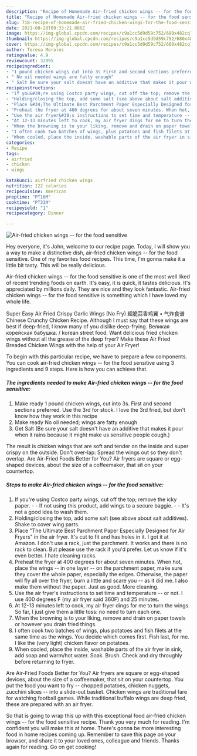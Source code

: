 ```yaml
---
description: "Recipe of Homemade Air-fried chicken wings -- for the food sensitive"
title: "Recipe of Homemade Air-fried chicken wings -- for the food sensitive"
slug: 718-recipe-of-homemade-air-fried-chicken-wings-for-the-food-sensitive
date: 2021-08-28T09:33:21.886Z
image: https://img-global.cpcdn.com/recipes/c9a1cc5d9d59c752/680x482cq70/air-fried-chicken-wings-for-the-food-sensitive-recipe-main-photo.jpg
thumbnail: https://img-global.cpcdn.com/recipes/c9a1cc5d9d59c752/680x482cq70/air-fried-chicken-wings-for-the-food-sensitive-recipe-main-photo.jpg
cover: https://img-global.cpcdn.com/recipes/c9a1cc5d9d59c752/680x482cq70/air-fried-chicken-wings-for-the-food-sensitive-recipe-main-photo.jpg
author: Teresa Morales
ratingvalue: 4.9
reviewcount: 32895
recipeingredient:
- "1 pound chicken wings cut into 3s First and second sections preferred Use the 3rd for stock I love the 3rd fried but dont know how they work in this recipe"
- " No oil needed wings are fatty enough"
- " Salt Be sure your salt doesnt have an additive that makes it pour when it rains because it might make us sensitive people cough"
recipeinstructions:
- "If you&#39;re using Costco party wings, cut off the top; remove the icky paper.  If not using this product, add wings to a secure baggie.  It&#39;s not a good idea to wash them."
- "Holding/closing the top, add some salt (see above about salt additives). Shake to cover wing parts."
- "Place &#34;The Ultimate Best Parchment Paper Especially Designed for Air Fryers&#34; in the air fryer. It&#39;s cut to fit and has holes in it. I got it at Amazon. I don&#39;t use a rack, just the parchment. It works and there is no rack to clean. But please use the rack if you&#39;d prefer. Let us know if it&#39;s even better. I hate cleaning racks."
- "Preheat the fryer at 400 degrees for about seven minutes. When hot, place the wings -- in one layer -- on the parchment paper, make sure they cover the whole paper, especially the edges. Otherwise, the paper will fly all over the fryer, burn a little and scare you -- as it did me. I also make them without the paper. Just as good. More cleaning."
- "Use the air fryer&#39;s instructions to set time and temperature -- or not. I use 400 degrees F (my air fryer said 360F) and 25 minutes."
- "At 12-13 minutes left to cook, my air fryer dings for me to turn the wings. So far, I just give them a little toss: no need to turn each one."
- "When the browning is to your liking, remove and drain on paper towels or however you drain fried things."
- "I often cook two batches of wings, plus potatoes and fish filets at the same time as the wings. You decide which comes first. Fish last, for me. I like the (very light) chicken flavor on potatoes."
- "When cooled, place the inside, washable parts of the air fryer in sink, add soap and warm/hot water. Soak. Brush. Check and dry throughly before returning to fryer."
categories:
- Recipe
tags:
- airfried
- chicken
- wings

katakunci: airfried chicken wings 
nutrition: 122 calories
recipecuisine: American
preptime: "PT10M"
cooktime: "PT33M"
recipeyield: "1"
recipecategory: Dinner

---
```



![Air-fried chicken wings -- for the food sensitive](https://img-global.cpcdn.com/recipes/c9a1cc5d9d59c752/680x482cq70/air-fried-chicken-wings-for-the-food-sensitive-recipe-main-photo.jpg)

Hey everyone, it's John, welcome to our recipe page. Today, I will show you a way to make a distinctive dish, air-fried chicken wings -- for the food sensitive. One of my favorites food recipes. This time, I'm gonna make it a little bit tasty. This will be really delicious.

Air-fried chicken wings -- for the food sensitive is one of the most well liked of recent trending foods on earth. It's easy, it is quick, it tastes delicious. It's appreciated by millions daily. They are nice and they look fantastic. Air-fried chicken wings -- for the food sensitive is something which I have loved my whole life.

Super Easy Air Fried Crispy Garlic Wings (No Fry) 超脆蒜香鸡翼 • 气炸食谱 Chinese Crunchy Chicken Recipe. Although I must say that these wings are best if deep-fried, I know many of you dislike deep-frying. Великая корейская бабушка. / korean street food. Want delicious fried chicken wings without all the grease of the deep fryer? Make these Air Fried Breaded Chicken Wings with the help of your Air Fryer!


To begin with this particular recipe, we have to prepare a few components. You can cook air-fried chicken wings -- for the food sensitive using 3 ingredients and 9 steps. Here is how you can achieve that.

<!--inarticleads1-->

##### The ingredients needed to make Air-fried chicken wings -- for the food sensitive:

1. Make ready 1 pound chicken wings, cut into 3s. First and second sections preferred. Use the 3rd for stock. I love the 3rd fried, but don&#39;t know how they work in this recipe
1. Make ready  No oil needed; wings are fatty enough
1. Get  Salt (Be sure your salt doesn&#39;t have an additive that makes it pour when it rains because it might make us sensitive people cough.)


The result is chicken wings that are soft and tender on the inside and super crispy on the outside. Don&#39;t over-lap: Spread the wings out so they don&#39;t overlap. Are Air-Fried Foods Better for You? Air fryers are square or egg-shaped devices, about the size of a coffeemaker, that sit on your countertop. 

<!--inarticleads2-->

##### Steps to make Air-fried chicken wings -- for the food sensitive:

1. If you&#39;re using Costco party wings, cut off the top; remove the icky paper. -  - If not using this product, add wings to a secure baggie. -  - It&#39;s not a good idea to wash them.
1. Holding/closing the top, add some salt (see above about salt additives). Shake to cover wing parts.
1. Place &#34;The Ultimate Best Parchment Paper Especially Designed for Air Fryers&#34; in the air fryer. It&#39;s cut to fit and has holes in it. I got it at Amazon. I don&#39;t use a rack, just the parchment. It works and there is no rack to clean. But please use the rack if you&#39;d prefer. Let us know if it&#39;s even better. I hate cleaning racks.
1. Preheat the fryer at 400 degrees for about seven minutes. When hot, place the wings -- in one layer -- on the parchment paper, make sure they cover the whole paper, especially the edges. Otherwise, the paper will fly all over the fryer, burn a little and scare you -- as it did me. I also make them without the paper. Just as good. More cleaning.
1. Use the air fryer&#39;s instructions to set time and temperature -- or not. I use 400 degrees F (my air fryer said 360F) and 25 minutes.
1. At 12-13 minutes left to cook, my air fryer dings for me to turn the wings. So far, I just give them a little toss: no need to turn each one.
1. When the browning is to your liking, remove and drain on paper towels or however you drain fried things.
1. I often cook two batches of wings, plus potatoes and fish filets at the same time as the wings. You decide which comes first. Fish last, for me. I like the (very light) chicken flavor on potatoes.
1. When cooled, place the inside, washable parts of the air fryer in sink, add soap and warm/hot water. Soak. Brush. Check and dry throughly before returning to fryer.


Are Air-Fried Foods Better for You? Air fryers are square or egg-shaped devices, about the size of a coffeemaker, that sit on your countertop. You put the food you want to fry -- chopped potatoes, chicken nuggets, zucchini slices -- into a slide-out basket. Chicken wings are traditional fare for watching football games. While traditional buffalo wings are deep fried, these are prepared with an air fryer. 

So that is going to wrap this up with this exceptional food air-fried chicken wings -- for the food sensitive recipe. Thank you very much for reading. I'm confident you will make this at home. There's gonna be more interesting food in home recipes coming up. Remember to save this page on your browser, and share it to your loved ones, colleague and friends. Thanks again for reading. Go on get cooking!

